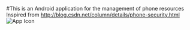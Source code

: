 #This is an Android application for the management of phone resources
Inspired from http://blog.csdn.net/column/details/phone-security.html
![App Icon](https:raw.githubusercontent.com/foolchi/SafeGuard/master/screenshots/MainActivity.jpg)
